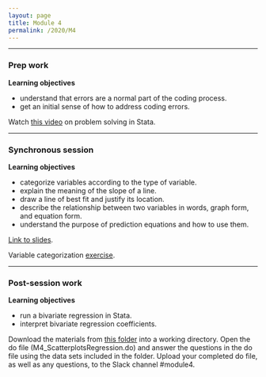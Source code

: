```yaml
---
layout: page
title: Module 4
permalink: /2020/M4
---
```


---
### Prep work
**Learning objectives**
- understand that errors are a normal part of the coding process.
- get an initial sense of how to address coding errors.

Watch [this video](https://drive.google.com/file/d/1Qtcs2FnnxkTnIF0bcLwInSFHlZFlu1Hq/view?usp=sharing) on problem solving in Stata.

---
### Synchronous session
**Learning objectives**
- categorize variables according to the type of variable.
- explain the meaning of the slope of a line.
- draw a line of best fit and justify its location.
- describe the relationship between two variables in words, graph form, and equation form.
- understand the purpose of prediction equations and how to use them. 


[Link to slides](https://drive.google.com/file/d/1bxuaSxu_KxJAbAaFsszOy4c3rjzOqSO9/view?usp=sharing).

Variable categorization [exercise](https://docs.google.com/document/d/1fQqJLKpbM2aUIdBI5PYWzmYpArhbfwskOP4zhqvJYYQ/edit?usp=sharing). 


---
### Post-session work
**Learning objectives**
- run a bivariate regression in Stata.
- interpret bivariate regression coefficients.

Download the materials from [this folder](https://drive.google.com/drive/folders/1QdSZeMH6NIDf1FMYgT0fT7szcyhqpa3w?usp=sharing) into a working directory. 
Open the do file (M4_ScatterplotsRegression.do) and answer the questions in the do file using the data sets included in the folder. 
Upload your completed do file, as well as any questions, to the Slack channel #module4.